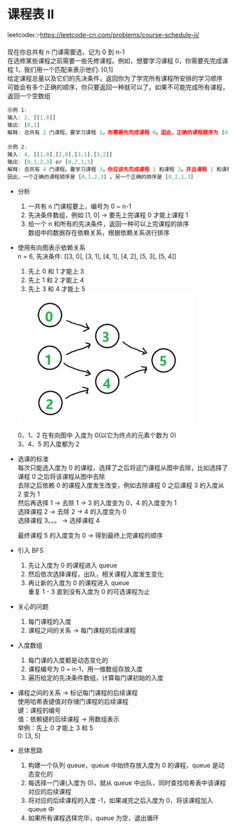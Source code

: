 # 课程表 II  
leetcode👉https://leetcode-cn.com/problems/course-schedule-ii/  

现在你总共有 n 门课需要选，记为 0 到 n-1  
在选修某些课程之前需要一些先修课程。例如，想要学习课程 0，你需要先完成课程 1，我们用一个匹配来表示他们: [0,1]  
给定课程总量以及它们的先决条件，返回你为了学完所有课程所安排的学习顺序  
可能会有多个正确的顺序，你只要返回一种就可以了。如果不可能完成所有课程，返回一个空数组  
```js
示例 1:
输入: 2, [[1,0]] 
输出: [0,1]
解释: 总共有 2 门课程。要学习课程 1，你需要先完成课程 0。因此，正确的课程顺序为 [0,1]

示例 2:
输入: 4, [[1,0],[2,0],[3,1],[3,2]]
输出: [0,1,2,3] or [0,2,1,3]
解释: 总共有 4 门课程。要学习课程 3，你应该先完成课程 1 和课程 2。并且课程 1 和课程 2 都应该排在课程 0 之后。
因此，一个正确的课程顺序是 [0,1,2,3] 。另一个正确的排序是 [0,2,1,3]
```

- 分析  
  1. 一共有 n 门课程要上，编号为  0 ~ n-1  
  2. 先决条件数组，例如 [1, 0] -> 要先上完课程 0 才能上课程 1  
  3. 给一个 n 和所有的先决条件，返回一种可以上完课程的排序  
  数组中的数据存在依赖关系，根据依赖关系进行排序  

- 使用有向图表示依赖关系  
  n = 6, 先决条件: [[3, 0], [3, 1], [4, 1], [4, 2], [5, 3], [5, 4]]  
  1. 先上 0 和 1 才能上 3  
  2. 先上 1 和 2 才能上 4  
  3. 先上 3 和 4 才能上 5  
  <img src="./pointed-pic.png" />

  0、1、2 在有向图中 入度为 0(以它为终点的元素个数为 0)  
  3、4、5 的入度都为 2  

- 选课的标准  
  每次只能选入度为 0 的课程，选择了之后将这门课程从图中去除，比如选择了课程 0 之后将该课程从图中去除  
  去除之后依赖 0 的课程入度发生改变，例如去除课程 0 之后课程 3 的入度从 2 变为 1  
  然后再选择 1 -> 去除 1 -> 3 的入度变为 0，4 的入度变为 1  
  选择课程 2 -> 去除 2 -> 4 的入度变为 0  
  选择课程 3。。。 -> 选择课程 4  

  最终课程 5 的入度变为 0 -> 得到最终上完课程的顺序  

- 引入 BFS  
  1. 先让入度为 0 的课程进入 queue  
  2. 然后依次选择课程，出队，相关课程入度发生变化  
  3. 再让新的入度为 0 的课程进入 queue  
  重复 1 - 3 直到没有入度为 0 的可选课程为止  

- 关心的问题  
  1. 每门课程的入度  
  2. 课程之间的关系 -> 每门课程的后续课程  

- 入度数组  
  1. 每门课的入度都是动态变化的  
  2. 课程编号为 0 ~ n-1，用一维数组存放入度  
  3. 遍历给定的先决条件数组，计算每门课初始的入度  

- 课程之间的关系 -> 标记每门课程的后续课程  
  使用哈希表键值对存储门课程的后续课程  
  键：课程的编号  
  值：依赖键的后续课程 -> 用数组表示  
  举例：先上 0 才能上 3 和 5  
    0: [3, 5]  

- 总体思路  
  1. 构建一个队列 queue，queue 中始终存放入度为 0 的课程，queue 是动态变化的  
  2. 每选择一门课(入度为 0)，就从 queue 中出队，同时查找哈希表中该课程对应的后续课程  
  3. 将对应的后续课程的入度 -1，如果减完之后入度为 0，将该课程加入 queue 中  
  4. 如果所有课程选择完毕，queue 为空，退出循环  
